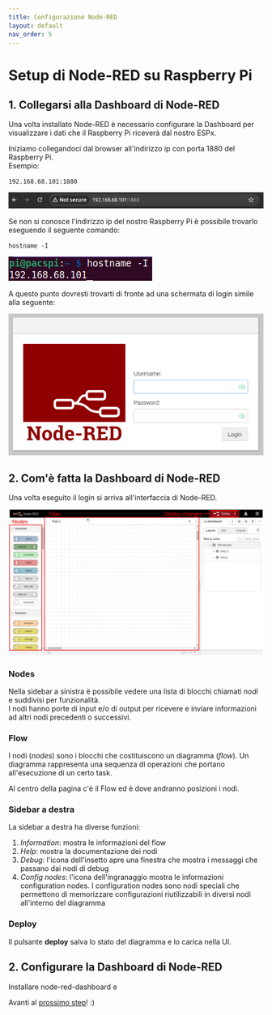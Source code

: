 ```yaml
---
title: Configurazione Node-RED
layout: default
nav_order: 5
---
```


# Setup di Node-RED su Raspberry Pi

## 1. Collegarsi alla Dashboard di Node-RED

Una volta installato Node-RED è necessario configurare la Dashboard per visualizzare i dati che il Raspberry Pi riceverà dal nostro ESPx.

Iniziamo collegandoci dal browser all'indirizzo ip con porta 1880 del Raspberry Pi.  
Esempio:

```
192.168.68.101:1880
```

![Node-RED URL](./images/nodered_url.png)

Se non si conosce l'indirizzo ip del nostro Raspberry Pi è possibile trovarlo eseguendo il seguente comando:

```
hostname -I
```

![Node-RED ip address](./images/hostname_i.png)

A questo punto dovresti trovarti di fronte ad una schermata di login simile alla seguente:

![Node-RED login](./images/nodered_login.png)

## 2. Com'è fatta la Dashboard di Node-RED

Una volta eseguito il login si arriva all'interfaccia di Node-RED.

![Node-RED login](./images/nodered_interface.png)

### Nodes

Nella sidebar a sinistra è possibile vedere una lista di blocchi chiamati *nodi* e suddivisi per funzionalità.  
I nodi hanno porte di input e/o di output per ricevere e inviare informazioni ad altri nodi precedenti o successivi.

### Flow

I nodi (*nodes*) sono i blocchi che costituiscono un diagramma (*flow*). Un diagramma rappresenta una sequenza di operazioni che portano all'esecuzione di un certo task.

Al centro della pagina c'è il Flow ed è dove andranno posizioni i nodi.

### Sidebar a destra

La sidebar a destra ha diverse funzioni:

1. *Information*: mostra le informazioni del flow
2. *Help*: mostra la documentazione dei nodi
3. *Debug*: l'icona dell'insetto apre una finestra che mostra i messaggi che passano dai nodi di debug
4. *Config nodes*: l'icona dell'ingranaggio mostra le informazioni configuration nodes. I configuration nodes sono nodi speciali che permettono di memorizzare configurazioni riutilizzabili in diversi nodi all'interno del diagramma

### Deploy

Il pulsante **deploy** salva lo stato del diagramma e lo carica nella UI.

## 2. Configurare la Dashboard di Node-RED

Installare node-red-dashboard e 

Avanti al [prossimo step](./db_setup.html)! :)
